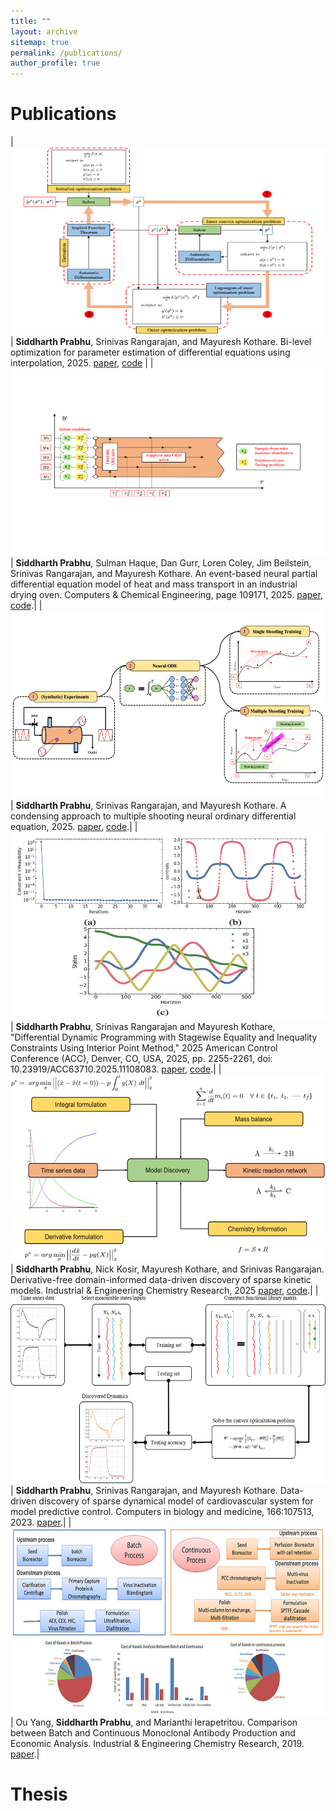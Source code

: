 ```yaml
---
title: ""
layout: archive
sitemap: true
permalink: /publications/
author_profile: true
---
```



# Publications

| <a href="/assets/images/BiLevel.png"><img src="/assets/images/BiLevel.png" height="300px" width="600px" alt=""></a> | **Siddharth Prabhu**, Srinivas Rangarajan, and Mayuresh Kothare. Bi-level optimization for parameter estimation of differential equations using interpolation, 2025. [paper](https://arxiv.org/abs/2506.00720), [code](https://github.com/siddharth-prabhu/BiLevelParameterEstimation) |
| <a href="/assets/images/SolidDiscretized.png"><img src="/assets/images/SolidDiscretized.png" height="300px" width="600px" alt=""></a> | **Siddharth Prabhu**, Sulman Haque, Dan Gurr, Loren Coley, Jim Beilstein, Srinivas Rangarajan, and Mayuresh Kothare. An event-based neural partial differential equation model of heat and mass transport in an industrial drying oven. Computers & Chemical Engineering, page 109171, 2025. [paper](https://www.sciencedirect.com/science/article/pii/S0098135425001759), [code](https://github.com/siddharth-prabhu/EventODE).|
| <a href="/assets/images/MSNODE.png"><img src="/assets/images/MSNODE.png" height="300px" width="600px" alt=""></a> | **Siddharth Prabhu**, Srinivas Rangarajan, and Mayuresh Kothare. A condensing approach to multiple shooting neural ordinary differential equation, 2025. [paper](https://arxiv.org/abs/2506.00724), [code](https://github.com/siddharth-prabhu/MS-NODE).|
| <a href="/assets/images/CDDP.png"><img src="/assets/images/CDDP.png" height="300px" width="600px" alt=""></a> | **Siddharth Prabhu**, Srinivas Rangarajan and Mayuresh Kothare, "Differential Dynamic Programming with Stagewise Equality and Inequality Constraints Using Interior Point Method," 2025 American Control Conference (ACC), Denver, CO, USA, 2025, pp. 2255-2261, doi: 10.23919/ACC63710.2025.11108083. [paper](https://ieeexplore.ieee.org/abstract/document/11108083), [code](https://github.com/siddharth-prabhu/ConstraintDDP).|
| <a href="/assets/images/DFSINDy.jpeg"><img src="/assets/images/DFSINDy.jpeg" height="300px" width="600px" alt=""></a> | **Siddharth Prabhu**, Nick Kosir, Mayuresh Kothare, and Srinivas Rangarajan. Derivative-free domain-informed data-driven discovery of sparse kinetic models. Industrial & Engineering Chemistry Research, 2025 [paper](https://pubs.acs.org/doi/full/10.1021/acs.iecr.4c02981), [code](https://github.com/siddharth-prabhu/ParameterEstimationConstraints).|
| <a href="/assets/images/VNS.jpg"><img src="/assets/images/VNS.jpg" height="300px" width="600px" alt=""></a> | **Siddharth Prabhu**, Srinivas Rangarajan, and Mayuresh Kothare. Data-driven discovery of sparse dynamical model of cardiovascular system for model predictive control. Computers in biology and medicine, 166:107513, 2023. [paper](https://www.sciencedirect.com/science/article/pii/S0010482523009782).|
| <a href="/assets/images/MAB.jpeg"><img src="/assets/images/MAB.jpeg" height="300px" width="600px" alt=""></a> | Ou Yang, **Siddharth Prabhu**, and Marianthi Ierapetritou. Comparison between Batch and Continuous Monoclonal Antibody Production and Economic Analysis. Industrial & Engineering Chemistry Research, 2019. [paper](https://pubs.acs.org/doi/full/10.1021/acs.iecr.8b04717).|


# Thesis


